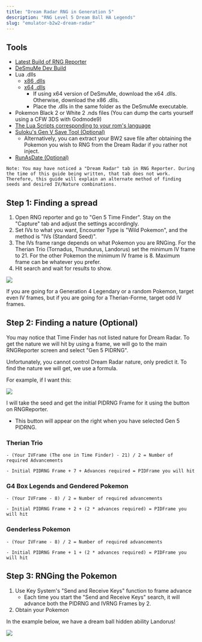 ```yaml
---
title: "Dream Radar RNG in Generation 5"
description: "RNG Level 5 Dream Ball HA Legends"
slug: "emulator-b2w2-dream-radar"
---
```


## Tools

- [Latest Build of RNG Reporter](https://ci.appveyor.com/project/Admiral-Fish/rngreporter/build/artifacts)
- [DeSmuMe Dev Build](https://sourceforge.net/projects/desmume/files/desmume/0.9.11/desmume-0.9.11-win32-dev.zip/download)
- Lua .dlls
  - [x86 .dlls](https://www.dropbox.com/s/2o4hdphn7j9z349/lua-dll-x86.zip?dl=0)
  - [x64 .dlls](https://www.dropbox.com/s/t8yttukleqserzp/lua-dll-x64.rar?dl=0)
    - If using x64 version of DeSmuMe, download the x64 .dlls. Otherwise, download the x86 .dlls.
    - Place the .dlls in the same folder as the DeSmuMe executable.
- Pokemon Black 2 or White 2 .nds files (You can dump the carts yourself using a CFW 3DS with Godmode9)
- [The Lua Scripts corresponding to your rom's language](http://pokerng.forumcommunity.net/?t=56443955)
- [Suloku's Gen V Save Tool (Optional)](https://github.com/suloku/BW_tool/releases)
  - Alternatively, you can extract your BW2 save file after obtaining the Pokemon you wish to RNG from the Dream Radar if you rather not inject.
- [RunAsDate (Optional)](https://runasdate.en.softonic.com/)

```
Note: You may have noticed a "Dream Radar" tab in RNG Reporter. During the time of this guide being written, that tab does not work. Therefore, this guide will explain an alternate method of finding seeds and desired IV/Nature combinations.
```

## Step 1: Finding a spread

1. Open RNG reporter and go to "Gen 5 Time Finder". Stay on the "Capture" tab and adjust the settings accordingly.
2. Set IVs to what you want, Encounter Type is "Wild Pokemon", and the method is "IVs (Standard Seed)".
3. The IVs frame range depends on what Pokemon you are RNGing. For the Therian Trio (Tornadus, Thundurus, Landorus) set the minimum IV frame to 21. For the other Pokemon the minimum IV frame is 8. Maximum frame can be whatever you prefer.
4. Hit search and wait for results to show.

![](https://snag.gy/iTgKX3.jpg)

If you are going for a Generation 4 Legendary or a random Pokemon, target even IV frames, but if you are going for a Therian-Forme, target odd IV frames.

## Step 2: Finding a nature (Optional)

You may notice that Time Finder has not listed nature for Dream Radar. To get the nature we will hit by using a frame, we will go to the main RNGReporter screen and select "Gen 5 PIDRNG".

Unfortunately, you cannot control Dream Radar nature, only predict it. To find the nature we will get, we use a formula.

For example, if I want this:

![](https://snag.gy/JpIxYQ.jpg)

I will take the seed and get the initial PIDRNG Frame for it using the button on RNGReporter.

- This button will appear on the right when you have selected Gen 5 PIDRNG.

### Therian Trio

    - (Your IVFrame (The one in Time Finder) - 21) / 2 = Number of required Advancements

    - Initial PIDRNG Frame + 7 + Advances required = PIDFrame you will hit

### G4 Box Legends and Gendered Pokemon

    - (Your IVFrame - 8) / 2 = Number of required advancements

    - Initial PIDRNG Frame + 2 + (2 * advances required) = PIDFrame you will hit

### Genderless Pokemon

    - (Your IVFrame - 8) / 2 = Number of required advancements

    - Initial PIDRNG Frame + 1 + (2 * advances required) = PIDFrame you will hit

## Step 3: RNGing the Pokemon

1. Use Key System's "Send and Receive Keys" function to frame advance
   - Each time you start the "Send and Receive Keys" search, it will advance both the PIDRNG and IVRNG Frames by 2.
2. Obtain your Pokemon

In the example below, we have a dream ball hidden ability Landorus!

![](https://snag.gy/pBY8Hc.jpg)
